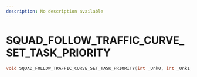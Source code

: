 ```yaml
---
description: No description available 
---
```


# SQUAD_FOLLOW_TRAFFIC_CURVE_SET_TASK_PRIORITY

```cpp
void SQUAD_FOLLOW_TRAFFIC_CURVE_SET_TASK_PRIORITY(int _Unk0, int _Unk1, int _Unk2);
```
